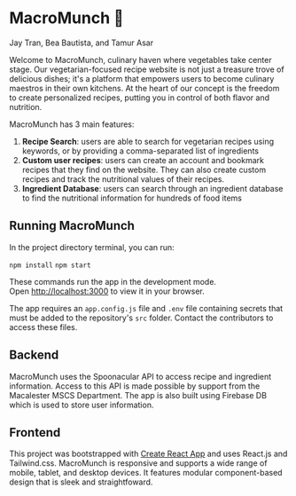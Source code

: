 # MacroMunch 🌱

Jay Tran, Bea Bautista, and Tamur Asar

Welcome to MacroMunch, culinary haven where vegetables take center stage. Our vegetarian-focused recipe website is not just a treasure trove of delicious dishes; it's a platform that empowers users to become culinary maestros in their own kitchens. At the heart of our concept is the freedom to create personalized recipes, putting you in control of both flavor and nutrition.

MacroMunch has 3 main features:
1. <b>Recipe Search</b>: users are able to search for vegetarian recipes using keywords, or by providing a comma-separated list of ingredients
2. <b>Custom user recipes</b>: users can create an account and bookmark recipes that they find on the website. They can also create custom recipes and track the nutritional values of their recipes. 
3. <b>Ingredient Database</b>: users can search through an ingredient database to find the nutritional information for hundreds of food items

## Running MacroMunch

In the project directory terminal, you can run:

`npm install`
`npm start`

These commands run the app in the development mode.\
Open [http://localhost:3000](http://localhost:3000) to view it in your browser.

The app requires an `app.config.js` file and `.env` file containing secrets that must be added to the repository's `src` folder. Contact the contributors to access these files.

## Backend

MacroMunch uses the Spoonacular API to access recipe and ingredient information. Access to this API is made possible by support from the Macalester MSCS Department. The app is also built using Firebase DB which is used to store user information.

## Frontend

This project was bootstrapped with [Create React App](https://github.com/facebook/create-react-app) and uses React.js and Tailwind.css. MacroMunch is responsive and supports a wide range of mobile, tablet, and desktop devices. It features modular component-based design that is sleek and straightfoward. 


